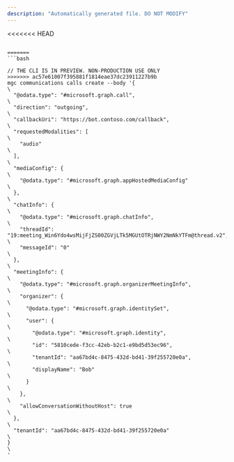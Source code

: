```yaml
---
description: "Automatically generated file. DO NOT MODIFY"
---
```


<<<<<<< HEAD
```cli

=======
```bash

// THE CLI IS IN PREVIEW. NON-PRODUCTION USE ONLY
>>>>>>> ac57e61007f395881f1814eae37dc23911227b9b
mgc communications calls create --body '{\
  "@odata.type": "#microsoft.graph.call",\
  "direction": "outgoing",\
  "callbackUri": "https://bot.contoso.com/callback",\
  "requestedModalities": [\
    "audio"\
  ],\
  "mediaConfig": {\
    "@odata.type": "#microsoft.graph.appHostedMediaConfig"\
  },\
  "chatInfo": {\
    "@odata.type": "#microsoft.graph.chatInfo",\
    "threadId": "19:meeting_Win6Ydo4wsMijFjZS00ZGVjLTk5MGUtOTRjNWY2NmNkYTFm@thread.v2",\
    "messageId": "0"\
  },\
  "meetingInfo": {\
    "@odata.type": "#microsoft.graph.organizerMeetingInfo",\
    "organizer": {\
      "@odata.type": "#microsoft.graph.identitySet",\
      "user": {\
        "@odata.type": "#microsoft.graph.identity",\
        "id": "5810cede-f3cc-42eb-b2c1-e9bd5d53ec96",\
        "tenantId": "aa67bd4c-8475-432d-bd41-39f255720e0a",\
        "displayName": "Bob"\
      }\
    },\
    "allowConversationWithoutHost": true\
  },\
  "tenantId": "aa67bd4c-8475-432d-bd41-39f255720e0a"\
}\
'

```